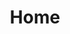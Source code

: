---
home: true
title: Home
heroImage: hazaar-logo.svg
bgImage: home-bg.jpg
bgImageStyle: bg-image-blurred
heroFullScreen: true
actions:
  - text: Get Started
    link: /guide/getting-started
    type: primary

  - text: Introduction
    link: /guide/what-is-hazaar-mvc
    type: default

  - text: API Documentation
    link: /api/Home
    type: default

features:
  - title: High Performance
    details: Hazaar MVC is designed to be fast and efficient by using streamlined code.
  - title: Database ORM
    details: Hazaar MVC provides a simple and easy to use database ORM that supports multiple database types.
  - title: Realtime
    details: Hazaar MVC provides a realtime WebSockets server that allows you to push data to the browser in realtime.
---